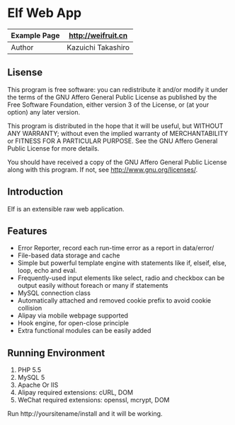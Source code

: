Elf Web App
==========

| Example Page | http://weifruit.cn   |
|--------------|----------------------|
| Author       | Kazuichi Takashiro   |


Lisense
-------
This program is free software: you can redistribute it and/or modify
it under the terms of the GNU Affero General Public License as
published by the Free Software Foundation, either version 3 of the
License, or (at your option) any later version.

This program is distributed in the hope that it will be useful,
but WITHOUT ANY WARRANTY; without even the implied warranty of
MERCHANTABILITY or FITNESS FOR A PARTICULAR PURPOSE.  See the
GNU Affero General Public License for more details.

You should have received a copy of the GNU Affero General Public License
along with this program. If not, see <http://www.gnu.org/licenses/>.

Introduction
------------

Elf is an extensible raw web application.

Features
----------

* Error Reporter, record each run-time error as a report in data/error/
* File-based data storage and cache
* Simple but powerful template engine with statements like if, elseif, else, loop, echo and eval.
* Frequently-used input elements like select, radio and checkbox can be output easily without foreach or many if statements
* MySQL connection class
* Automatically attached and removed cookie prefix to avoid cookie collision
* Alipay via mobile webpage supported
* Hook engine, for open-close principle
* Extra functional modules can be easily added

Running Environment
-------------------
1. PHP 5.5
2. MySQL 5
3. Apache Or IIS
4. Alipay required extensions: cURL, DOM
5. WeChat required extensions: openssl, mcrypt, DOM

Run http://yoursitename/install and it will be working.
